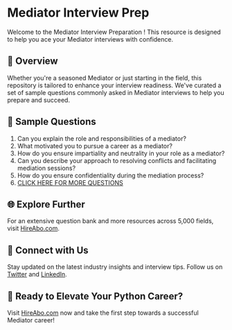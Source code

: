 # Mediator Interview Prep

Welcome to the Mediator Interview Preparation ! This resource is designed to help you ace your Mediator interviews with confidence.

## 🚀 Overview

Whether you're a seasoned Mediator or just starting in the field, this repository is tailored to enhance your interview readiness. We've curated a set of sample questions commonly asked in Mediator interviews to help you prepare and succeed.

## 📝 Sample Questions

1. Can you explain the role and responsibilities of a mediator?
2. What motivated you to pursue a career as a mediator?
3. How do you ensure impartiality and neutrality in your role as a mediator?
4. Can you describe your approach to resolving conflicts and facilitating mediation sessions?
5. How do you ensure confidentiality during the mediation process?
6. [CLICK HERE FOR MORE QUESTIONS](https://hireabo.com/job/9_0_43/Mediator)

## 🌐 Explore Further

For an extensive question bank and more resources across 5,000 fields, visit [HireAbo.com](https://www.hireabo.com).

## 📱 Connect with Us

Stay updated on the latest industry insights and interview tips. Follow us on [Twitter](https://twitter.com/hireabo) and [LinkedIn](https://www.linkedin.com/in/hire-abo-3609972a8/).

## 🚀 Ready to Elevate Your Python Career?

Visit [HireAbo.com](https://www.hireabo.com) now and take the first step towards a successful Mediator career!